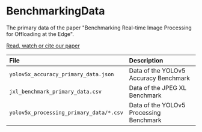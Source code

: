 # BenchmarkingData

The primary data of the paper "Benchmarking Real-time Image Processing for Offloading at the Edge".

[Read, watch or cite our paper](https://github.com/NTUA-Edge-Robotics/.github/blob/main/profile/README.md)

| File                                    | Description                             |
|:----------------------------------------|:----------------------------------------|
| `yolov5x_accuracy_primary_data.json`    | Data of the YOLOv5 Accuracy Benchmark   |
| `jxl_benchmark_primary_data.csv`        | Data of the JPEG XL Benchmark           |
| `yolov5x_processing_primary_data/*.csv` | Data of the YOLOv5 Processing Benchmark |
